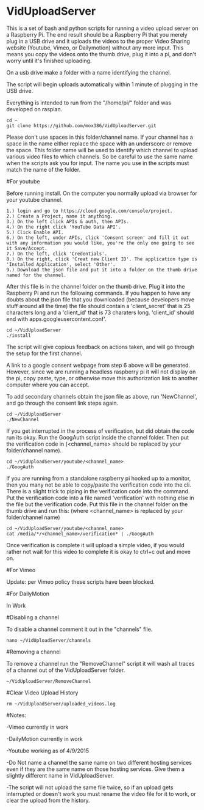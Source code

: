 # VidUploadServer

This is a set of bash and python scripts for running a video upload server on a Raspberry Pi. The end result should be a Raspberry Pi that you merely plug in a USB drive and it uploads the videos to the 
proper Video Sharing website (Youtube, Vimeo, or Dailymotion) without any more input. This means you copy the videos onto the thumb drive, plug it into a pi, and don't worry until it's finished uploading.

On a usb drive make a folder with a name identifying the channel. 

The script will begin uploads automatically within 1 minute of plugging in the USB drive.

Everything is intended to run from the "/home/pi/" folder and was developed on raspian.

	cd ~
	git clone https://github.com/mox386/VidUploadServer.git


Please don't use spaces in this folder/channel name. If your channel has a space in the name either replace the space with an underscore or remove the space. This folder name will be used to identify which 
channel to upload various video files to which channels. So be careful to use the same name when the scripts ask you for input. 
The name you use in the scripts must match the name of the folder.

#For youtube 

Before running install. On the computer you normally upload via browser for your youtube channel. 
	
	1.) login and go to https://cloud.google.com/console/project.
	2.) Create a Project, name it anything.
	3.) On the left click APIs & auth, then APIs.
	4.) On the right click 'YouTube Data API'.
	5.) Click Enable API.
	6.) On the left, under APIs, click 'Consent screen' and fill it out with any information you would like, you're the only one going to see it Save/Accept.
	7.) On the left, click 'Credentials'.
	8.) On the right, click 'Creat new Client ID'. The application type is 'Installed Application', select 'Other'.
	9.) Download the json file and put it into a folder on the thumb drive named for the channel.

After this file is in the channel folder on the thumb drive. Plug it into the Raspberry Pi and run the following commands. If you happen to have any doubts about the json file that you downloaded (because 
developers move stuff around all the time) the file should contain a 'client_secret' that is 25 characters long and a 'client_id' that is 73 charaters long. 'client_id' should end with 
apps.googleusercontent.conf'.

	cd ~/VidUploadServer
	./install

The script will give copious feedback on actions taken, and will go through the setup for the first channel.

A link to a google consent webpage from step 6 above will be generated. However, since we are running a headless raspberry pi it will not display on the pi, copy paste, type, or otherwise move this authorization link to another computer where you can accept.

To add secondary channels obtain the json file as above, run 'NewChannel', and go through the consent link steps again.

	cd ~/VidUploadServer
	./NewChannel

If you get interrupted in the process of verification, but did obtain the code run its okay. Run the GoogAuth script inside the channel folder. Then put the verification code in (<channel_name> should be replaced by your folder/channel name).

	cd ~/VidUploadServer/youtube/<channel_name>
	./GoogAuth

If you are running from a standalone raspberry pi hooked up to a monitor, then you many not be able to copy/paste the verification code into the cli. 
There is a slight trick to piping in the verification code into the command. Put the verification code into a file named 'verification' with nothing else in the file but the verification code. Put this file in the channel folder on the thumb drive and run this: (where <channel_name> is replaced by your folder/channel name)

	cd ~/VidUploadServer/youtube/<channel_name>
	cat /media/*/<channel_name>/verification* | ./GoogAuth

Once verification is complete it will upload a simple video, if you would rather not wait for this video to complete it is okay to ctrl+c out and move on.

#For Vimeo

Update: per Vimeo policy these scripts have been blocked.

#For DailyMotion

In Work


#Disabling a channel

To disable a channel comment it out in the "channels" file.

	nano ~/VidUploadServer/channels

#Removing a channel

To remove a channel run the "RemoveChannel" script it will wash all traces of a channel out of the VidUploadServer folder.

	~/VidUploadServer/RemoveChannel

#Clear Video Upload History

	rm ~/VidUploadServer/uploaded_videos.log

#Notes:

-Vimeo currently in work

-DailyMotion currently in work

-Youtube working as of 4/9/2015

-Do Not name a channel the same name on two different hosting services even if they are the same name on those hosting services. Give them a slightly different name in VidUploadServer.

-The script will not upload the same file twice, so if an upload gets interrupted or doesn't work you must rename the video file for it to work, or clear the upload from the history.
